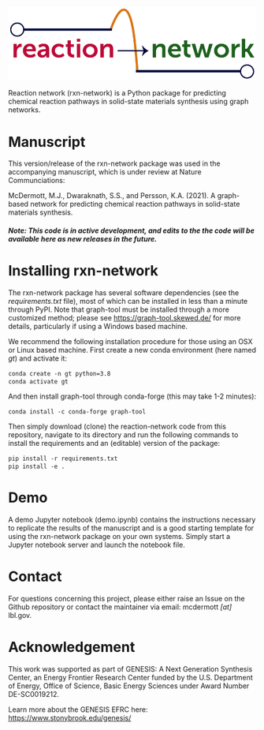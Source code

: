 <img alt="Reaction Network" src="docs/images/logo.png" width="600">

Reaction network (rxn-network) is a Python package for predicting chemical reaction pathways in solid-state materials synthesis using graph networks.

# Manuscript
This version/release of the rxn-network package was used in the accompanying manuscript, which is under review at Nature Communciations:

McDermott, M.J., Dwaraknath, S.S., and Persson, K.A. (2021). A graph-based network for predicting chemical reaction pathways in solid-state materials synthesis.

##### Note: This code is in active development, and edits to the the code will be available here as new releases in the future.

# Installing rxn-network

The rxn-network package has several software dependencies (see the *requirements.txt* file), most of which can be installed in less than a minute through PyPI. Note that graph-tool must be installed through a more customized method; please see https://graph-tool.skewed.de/ for more details, particularly if using a Windows based machine. 

We recommend the following installation procedure for those using an OSX or Linux based machine. First create a new conda environment (here named *gt*) and activate it:

    conda create -n gt python=3.8
    conda activate gt

And then install graph-tool through conda-forge (this may take 1-2 minutes):

    conda install -c conda-forge graph-tool

Then simply download (clone) the reaction-network code from this repository, navigate to its directory and run the following commands to install the requirements and an (editable) version of the package:

    pip install -r requirements.txt
    pip install -e .

# Demo
A demo Jupyter notebook (demo.ipynb) contains the instructions necessary to replicate the results of the manuscript and is a good starting template for using the rxn-network package on your own systems. Simply start a Jupyter notebook server and launch the notebook file.

# Contact
For questions concerning this project, please either raise an Issue on the Github repository or contact the maintainer via email: mcdermott *[at]* lbl.gov.

# Acknowledgement

This work was supported as part of GENESIS: A Next Generation Synthesis Center, an 
Energy Frontier Research Center funded by the U.S. Department of Energy, Office of Science, Basic Energy Sciences under Award Number DE-SC0019212.

Learn more about the GENESIS EFRC here: https://www.stonybrook.edu/genesis/
